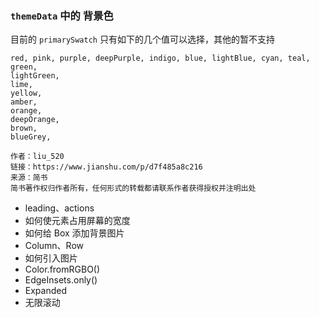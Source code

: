 ### `themeData` 中的 背景色
目前的 `primarySwatch`  只有如下的几个值可以选择，其他的暂不支持
```
red, pink, purple, deepPurple, indigo, blue, lightBlue, cyan, teal,
green,
lightGreen,
lime,
yellow,
amber,
orange,
deepOrange,
brown,
blueGrey,

作者：liu_520
链接：https://www.jianshu.com/p/d7f485a8c216
来源：简书
简书著作权归作者所有，任何形式的转载都请联系作者获得授权并注明出处
```
- leading、actions
- 如何使元素占用屏幕的宽度
- 如何给 Box 添加背景图片
- Column、Row
- 如何引入图片
- Color.fromRGBO()
- EdgeInsets.only()
- Expanded
- 无限滚动